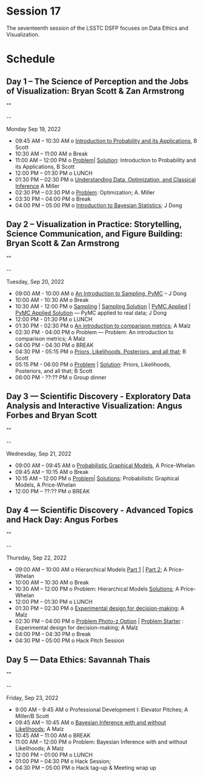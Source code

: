 # Session 17

The seventeenth session of the LSSTC DSFP focuses on Data Ethics and Visualization. 

# Schedule
 
## Day 1 – The Science of Perception and the Jobs of Visualization: Bryan Scott & Zan Armstrong

""

--

Monday Sep 19, 2022
* 09:45 AM – 10:30 AM o  [Introduction to Probability and its Applications](Day1/Probability_and_applications_DSFP_Session_16.ipynb), B Scott 
* 10:30 AM – 11:00 AM o Break 
* 11:00 AM – 12:00 PM o  [Problem](Day1/Introduction%20to%20Probability%20Problems%20no%20solutions.ipynb)| [Solution](Day1/Introduction%20to%20Probability%20Problems.ipynb): Introduction to Probability and its Applications, B Scott 
* 12:00 PM – 01:30 PM o LUNCH 
* 01:30 PM – 02:30 PM o  [Understanding Data, Optimization, and Classical Inference](Day1/ConnectingModelsAndData.ipynb) A Miller   
* 02:30 PM – 03:30 PM o  [Problem](Day1/MaximumLikelihoodEstimation.ipynb): Optimization; A. Miller 
* 03:30 PM – 04:00 PM o Break 
* 04:00 PM – 05:00 PM o [Introduction to Bayesian Statistics](Day1/Bayes.pdf); J Dong 
 
## Day 2 – Visualization in Practice: Storytelling, Science Communication, and Figure Building: Bryan Scott & Zan Armstrong

""

-- 

Tuesday, Sep 20, 2022
* 09:00 AM - 10:00 AM o [An Introduction to Sampling, PyMC](Day2/MCMC.pdf) – J Dong  
* 10:00 AM - 10:30 AM o Break 
* 10:30 AM - 12:00 PM o [Sampling](Day2/Sampling.ipynb) | [Sampling Solution](Day2/Sampling_solution.ipynb) | [PyMC Applied](Day2/PyMC_applied.ipynb) | [PyMC Applied Solution](Day2/PyMC_applied_solution.ipynb) –– PyMC applied to real data; J Dong  
* 12:00 PM - 01:30 PM o LUNCH 
* 01:30 PM - 02:30 PM o [An introduction to comparison metrics](Day2/metrics_presentation.pdf); A Malz  
* 02:30 PM - 04:00 PM o Problem –– Problem: An introduction to comparison metrics; A Malz  
* 04:00 PM - 04:30 PM o BREAK 
* 04:30 PM - 05:15 PM o [Priors, Likelihoods, Posteriors, and all that](Day2/Priors%2C%20Likelihoods%2C%20Posteriors%20and%20All%20That.ipynb); B Scott  
* 05:15 PM - 06:00 PM o [Problem](Day2/Priors%2C%20Likelihoods%2C%20Posteriors%2C%20and%20All%20That%20Problems%20no%20solutions.ipynb) | [Solution](Day2/Priors%2C%20Likelihoods%2C%20Posteriors%2C%20and%20All%20That%20Problems.ipynb): Priors, Likelihoods, Posteriors, and all that; B Scott
* 06:00 PM - ??:?? PM o Group dinner 
 
## Day 3 — Scientific Discovery - Exploratory Data Analysis and Interactive Visualization: Angus Forbes and Bryan Scott 

""

-- 

Wednesday, Sep 21, 2022
* 09:00 AM – 09:45 AM o  [Probabilistic Graphical Models](Day3/PGM-slides.pdf), A Price-Whelan  
* 09:45 AM – 10:15 AM o Break 
* 10:15 AM – 12:00 PM o  [Problem](Day3/Probabilistic-Graphical-Models.ipynb)| [Solutions](Day3/solutions): Probabilistic Graphical Models, A Price-Whelan  
* 12:00 PM – ??:?? PM o BREAK 

## Day 4 — Scientific Discovery - Advanced Topics and Hack Day: Angus Forbes

""

-- 

Thursday, Sep 22, 2022 
* 09:00 AM – 10:00 AM o Hierarchical Models [Part 1](Day4/Hierarchical-models-1.ipynb) | [Part 2](Day4/Hierarchical-models-2.ipynb); A Price-Whelan  
* 10:00 AM – 10:30 AM o Break 
* 10:30 AM – 12:00 PM o  Problem: Hierarchical Models [Solutions](Day4/solutions); A Price-Whelan  
* 12:00 PM – 01:30 PM o LUNCH 
* 01:30 PM – 02:30 PM o [Experimental design for decision-making](Day4/experimental_design.pdf); A Malz 
* 02:30 PM – 04:00 PM o [Problem Photo-z Option](Day4/expdes-photoz.ipynb) | [Problem Starter](Day4/expdes-starter.ipynb) : Experimental design for decision-making; A Malz 
* 04:00 PM – 04:30 PM o Break 
* 04:30 PM – 05:00 PM o Hack Pitch Session  
 
## Day 5 — Data Ethics: Savannah Thais  

""

--  

Friday, Sep 23, 2022
* 9:00 AM - 9:45 AM o Professional Development I: Elevator Pitches; A Miller/B Scott
* 09:45 AM – 10:45 AM o [Bayesian Inference with and without Likelihoods](Day5/LFI.ipynb); A Malz 
* 10:45 AM – 11:00 AM o BREAK 
* 11:00 AM – 12:00 PM o  Problem: Bayesian Inference with and without Likelihoods; A Malz  
* 12:00 PM – 01:00 PM o LUNCH 
* 01:00 PM – 04:30 PM o Hack Session;  
* 04:30 PM – 05:00 PM o Hack tag–up & Meeting wrap up 

